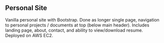## Personal Site
Vanilla personal site with Bootstrap.
Done as longer single page, navigation to personal projects / documents at top (below main header). Includes landing page, about, contact, and ability to view/download resume. Deployed on AWS EC2.
